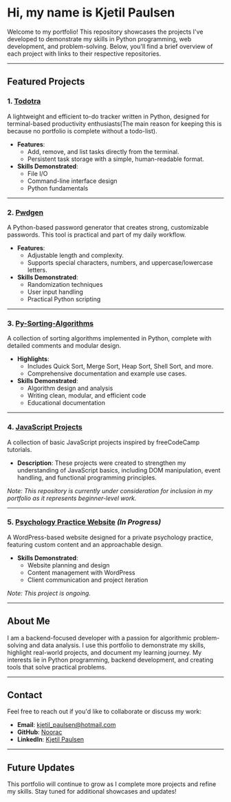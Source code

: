 # Hi, my name is Kjetil Paulsen

Welcome to my portfolio! This repository showcases the projects I've developed to demonstrate my skills in Python programming, web development, and problem-solving. Below, you'll find a brief overview of each project with links to their respective repositories.

---

## Featured Projects

### 1. [**Todotra**](https://github.com/noorac/todotra)
A lightweight and efficient to-do tracker written in Python, designed for terminal-based productivity enthusiasts(The main reason for keeping this is because no portfolio is complete without a todo-list).

- **Features**:
  - Add, remove, and list tasks directly from the terminal.
  - Persistent task storage with a simple, human-readable format.
- **Skills Demonstrated**:
  - File I/O
  - Command-line interface design
  - Python fundamentals

---

### 2. [**Pwdgen**](https://github.com/noorac/pwdgen)
A Python-based password generator that creates strong, customizable passwords. This tool is practical and part of my daily workflow.

- **Features**:
  - Adjustable length and complexity.
  - Supports special characters, numbers, and uppercase/lowercase letters.
- **Skills Demonstrated**:
  - Randomization techniques
  - User input handling
  - Practical Python scripting

---

### 3. [**Py-Sorting-Algorithms**](https://github.com/noorac/py-sorting-algorithms)
A collection of sorting algorithms implemented in Python, complete with detailed comments and modular design.

- **Highlights**:
  - Includes Quick Sort, Merge Sort, Heap Sort, Shell Sort, and more.
  - Comprehensive documentation and example use cases.
- **Skills Demonstrated**:
  - Algorithm design and analysis
  - Writing clean, modular, and efficient code
  - Educational documentation

---

### 4. [**JavaScript Projects**](https://github.com/noorac/javascript-basic-projects)
A collection of basic JavaScript projects inspired by freeCodeCamp tutorials.

- **Description**: These projects were created to strengthen my understanding of JavaScript basics, including DOM manipulation, event handling, and functional programming principles.

*Note: This repository is currently under consideration for inclusion in my portfolio as it represents beginner-level work.*

---

### 5. [**Psychology Practice Website**](https://gbpsicoterapia.it/en) *(In Progress)*
A WordPress-based website designed for a private psychology practice, featuring custom content and an approachable design.

- **Skills Demonstrated**:
  - Website planning and design
  - Content management with WordPress
  - Client communication and project iteration

*Note: This project is ongoing.*

---

## About Me

I am a backend-focused developer with a passion for algorithmic problem-solving and data analysis. I use this portfolio to demonstrate my skills, highlight real-world projects, and document my learning journey. My interests lie in Python programming, backend development, and creating tools that solve practical problems.

---

## Contact

Feel free to reach out if you'd like to collaborate or discuss my work:
- **Email**: kjetil_paulsen@hotmail.com
- **GitHub**: [Noorac](https://github.com/noorac)
- **LinkedIn**: [Kjetil Paulsen](https://www.linkedin.com/in/kjetil-paulsen-631110b5/)

---

## Future Updates

This portfolio will continue to grow as I complete more projects and refine my skills. Stay tuned for additional showcases and updates!
